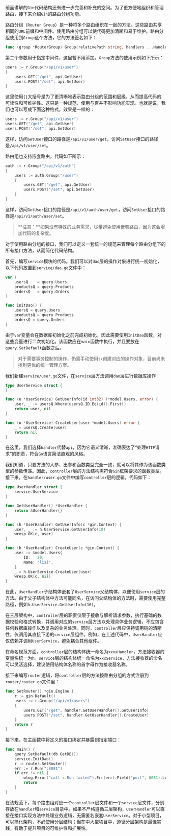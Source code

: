 前面讲解的`Gin`代码结构还有进一步完善和补充的空间。为了更方便地组织和管理路由，接下来介绍`Gin`的路由分组功能。

路由分组（`Router Group`）是一种将多个路由组织在一起的方法。这些路由共享相同的`URL`前缀和中间件。使用路由分组可以使代码更加清晰和易于维护。路由分组使用到`Group`这个方法，它的方法签名如下：

```go
func (group *RouterGroup) Group(relativePath string, handlers ...HandlerFunc) *RouterGroup
```

第二个参数用于指定中间件，这里暂不用添加。`Group`方法的使用示例如下所示：

```go
users := r.Group("/api/v1/user")
{
	users.GET("/get", api.GetUser)
	users.POST("/set", api.SetUser)
}
```

这里使用`{}`大括号是为了更清晰地表示路由分组的范围和层级，从而提高代码的可读性和可维护性。这只是一种规范，使用与否并不影响功能实现。也就是说，我们也可以写成下面这种格式，效果是一样的：

```go
users := r.Group("/api/v1/user")
users.GET("/get", api.GetUser)
users.POST("/set", api.SetUser)
```

这样，访问`GetUser`接口的路径是`/api/v1/user/get`，访问`SetUser`接口的路径是`/api/v1/user/set`。

路由组也支持嵌套路由，代码如下所示：

```go
auth := r.Group("/api/v1/auth")
{
	users := auth.Group("/user")
	{
		users.GET("/get", api.GetUser)
		users.POST("/set", api.SetUser)
	}
}
```

这样，访问`GetUser`接口的路径是`/api/v1/auth/user/get`，访问`SetUser`接口的路径是`/api/v1/auth/user/set`。

> **注意：**如果没有特殊的业务需求，尽量避免使用嵌套路由，因为这会增加代码的复杂度。

对于使用路由分组的接口，我们可以定义一套统一的规范来管理每个路由分组下的所有接口方法，从而简化代码结构。

首先，编写`service`模块的代码。我们可以对`dao`层的操作对象进行统一初始化，以下代码放置到`service/dao.go`文件中：

```go
var (
	usersQ    = query.Users
	productsQ = query.Products
	ordersQ   = query.Orders
)

func InitDao() {
	usersQ = query.Users
	productsQ = query.Products
	ordersQ = query.Orders
}
```

由于`var`变量会在数据库初始化之前完成初始化，因此需要使用`InitDao`函数，对这些变量进行二次初始化。该函数应在`main`函数中执行，并且要放在`query.SetDefault`函数之后。

> 对于需要事务控制的操作，仍需手动使用`tx`创建对应的操作对象，目前尚未找到更优的统一管理方案。

我们新建`service/user.go`文件，在`service`层方法调用`dao`层进行数据库操作：

```go
type UserService struct {
}

func (u *UserService) GetUserInfo(id int32) (*model.Users, error) {
	user, _ := usersQ.Where(usersQ.ID.Eq(id)).First()
	return user, nil
}

func (u *UserService) CreateUser(user *model.Users) error {
	_ = usersQ.Create(user)
	return nil
}
```

在这里，我们选择`handler`代替`api`，因为它语义清晰，准确表达了“处理`HTTP`请求”的职责，符合`Go`语言简洁直观的风格。

我们知道，只要方法的入参、出参和函数类型完全一致，就可以将其作为该函数类型的参数传递。因此，`controller`层的方法结构需符合`Gin`框架要求的函数类型。接下来，在`handler/user.go`文件中编写`controller`层的逻辑，代码如下：

```go
type UserHandler struct {
	service.UserService
}

func GetUserHandler() *UserHandler {
	return &UserHandler{}
}

func (h *UserHandler) GetUserInfo(c *gin.Context) {
	user, _ := h.UserService.GetUserInfo(10)
	wresp.OK(c, user)
}

func (h *UserHandler) CreateUser(c *gin.Context) {
	user := &model.Users{
		ID:   20,
		Name: "lisi",
	}
	_ = h.UserService.CreateUser(user)
	wresp.OK(c, nil)
}
```

在此，`UserHandler`子结构体嵌套了`UserService`父结构体，以便使用`service`层的方法。由于父子结构体中方法可能同名，在访问父结构体的方法时，需要使用完整路径，例如`h.UserService.GetUserInfo(10)`。

在三层架构中，`controller`层的职责仅限于接收与解析请求参数，执行基础的数据校验和格式转换，并调用对应的`service`层方法以处理具体业务逻辑，不应包含任何数据库操作以及复杂的业务处理。同时，`controller`层应保持调用链的清晰性，仅调用其直接下游的`service`层组件。例如，在上述代码中，`UserHandler`应仅依赖并调用`UserService`，避免耦合其他组件。

在命名规范方面，`controller`层的结构体统一命名为`xxxxHandler`，方法接收器的变量名统一为`h`。`service`层的结构体统一命名为`xxxService`，方法接收器的命名可以灵活选择，建议使用结构体名称的首字母作为接收器名称。

接下来编写`router`逻辑，将`controller`层的方法按路由分组的方式注册到`router/router.go`文件里：

```go
func SetRouter() *gin.Engine {
	r := gin.Default()
	users := r.Group("/api/v1/users")
	{
		users.GET("/get", handler.GetUserHandler().GetUserInfo)
		users.POST("/set", handler.GetUserHandler().CreateUser)
	}
	return r
}
```

接下来，在主函数中将定义的接口绑定并暴露到指定端口：

```go
func main() {
	query.SetDefault(db.GetDB())
	service.InitDao()
	r := router.SetRouter()
	err := r.Run(":8081")
	if err != nil {
		wlog.Error("call r.Run failed").Err(err).Field("port", 8081).Log()
		return
	}
}
```

在该规范下，每个路由组对应一个`controller`层文件和一个`service`层文件，分别存放在`handler`和`service`目录中。如果不严格遵循三层架构，`UserHandler`可以直接在接口实现方法中处理业务逻辑，无需匿名嵌套`UserService`。对于小型项目，可以简化架构，不必使用分层结构；但在中大型项目中，遵循分层架构是最佳实践，有助于提升项目的可维护性和扩展性。
